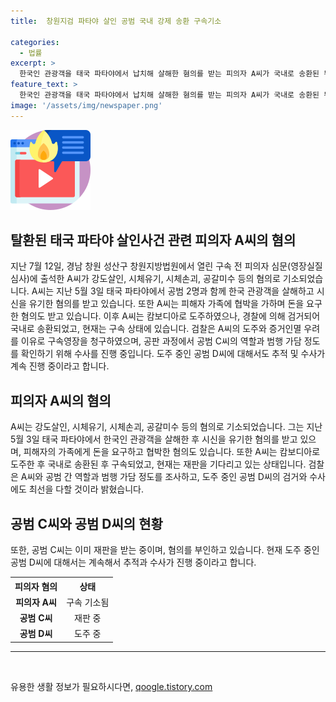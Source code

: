 ```yaml
---
title:  창원지검 파타야 살인 공범 국내 강제 송환 구속기소

categories:
  - 법률
excerpt: >
  한국인 관광객을 태국 파타야에서 납치해 살해한 혐의를 받는 피의자 A씨가 국내로 송환된 뒤 구속 기소됐다. A씨는 플라스틱 드럼통에 시신을 넣어 호수에 유기한 혐의를 받았고, 피해자 가족에게 협박해 돈을 요구한 사실도 확인됐다. 검찰은 A씨의 휴대전화와 계좌를 통해 범행 정도를 확인했고, 현재 도주 중인 공범 D씨에 대한 추적도 계속하고 있다.
feature_text: >
  한국인 관광객을 태국 파타야에서 납치해 살해한 혐의를 받는 피의자 A씨가 국내로 송환된 뒤 구속 기소됐다. A씨는 플라스틱 드럼통에 시신을 넣어 호수에 유기한 혐의를 받았고, 피해자 가족에게 협박해 돈을 요구한 사실도 확인됐다. 검찰은 A씨의 휴대전화와 계좌를 통해 범행 정도를 확인했고, 현재 도주 중인 공범 D씨에 대한 추적도 계속하고 있다.
image: '/assets/img/newspaper.png'
---
```


<p><img src="/assets/img/news.png" alt="rentncar 속보" /></p>

<h2 data-ke-size="size26">탈환된 태국 파타야 살인사건 관련 피의자 A씨의 혐의</h2>

<p data-ke-size="size16">지난 7월 12일, 경남 창원 성산구 창원지방법원에서 열린 구속 전 피의자 심문(영장실질심사)에 출석한 A씨가 강도살인, 시체유기, 시체손괴, 공갈미수 등의 혐의로 기소되었습니다. A씨는 지난 5월 3일 태국 파타야에서 공범 2명과 함께 한국 관광객을 살해하고 시신을 유기한 혐의를 받고 있습니다. 또한 A씨는 피해자 가족에 협박을 가하며 돈을 요구한 혐의도 받고 있습니다. 이후 A씨는 캄보디아로 도주하였으나, 경찰에 의해 검거되어 국내로 송환되었고, 현재는 구속 상태에 있습니다. 검찰은 A씨의 도주와 증거인멸 우려를 이유로 구속영장을 청구하였으며, 공판 과정에서 공범 C씨의 역할과 범행 가담 정도를 확인하기 위해 수사를 진행 중입니다. 도주 중인 공범 D씨에 대해서도 추적 및 수사가 계속 진행 중이라고 합니다.</p>

<h2 data-ke-size="size26">피의자 A씨의 혐의</h2>

<p data-ke-size="size16">A씨는 강도살인, 시체유기, 시체손괴, 공갈미수 등의 혐의로 기소되었습니다. 그는 지난 5월 3일 태국 파타야에서 한국인 관광객을 살해한 후 시신을 유기한 혐의를 받고 있으며, 피해자의 가족에게 돈을 요구하고 협박한 혐의도 있습니다. 또한 A씨는 캄보디아로 도주한 후 국내로 송환된 후 구속되었고, 현재는 재판을 기다리고 있는 상태입니다. 검찰은 A씨와 공범 간 역할과 범행 가담 정도를 조사하고, 도주 중인 공범 D씨의 검거와 수사에도 최선을 다할 것이라 밝혔습니다.</p>

<h2 data-ke-size="size26">공범 C씨와 공범 D씨의 현황</h2>

<p data-ke-size="size16">또한, 공범 C씨는 이미 재판을 받는 중이며, 혐의를 부인하고 있습니다. 현재 도주 중인 공범 D씨에 대해서는 계속해서 추적과 수사가 진행 중이라고 합니다.</p>

<table>
    <tr>
        <th>피의자 혐의</th>
        <th>상태</th>
    </tr>
    <tr>
        <td style="text-align: center; height: 17px;"><b>피의자 A씨</b></td>
        <td style="text-align: center; height: 17px;">구속 기소됨</td>
    </tr>
    <tr>
        <td style="text-align: center; height: 17px;"><b>공범 C씨</b></td>
        <td style="text-align: center; height: 17px;">재판 중</td>
    </tr>
    <tr>
        <td style="text-align: center; height: 17px;"><b>공범 D씨</b></td>
        <td style="text-align: center; height: 17px;">도주 중</td>
    </tr>
</table>

<hr>

<p data-ke-size="size16">&nbsp;</p>
유용한 생활 정보가 필요하시다면, <a href="https://qoogle.tistory.com" rel="dofollow">qoogle.tistory.com</a>


